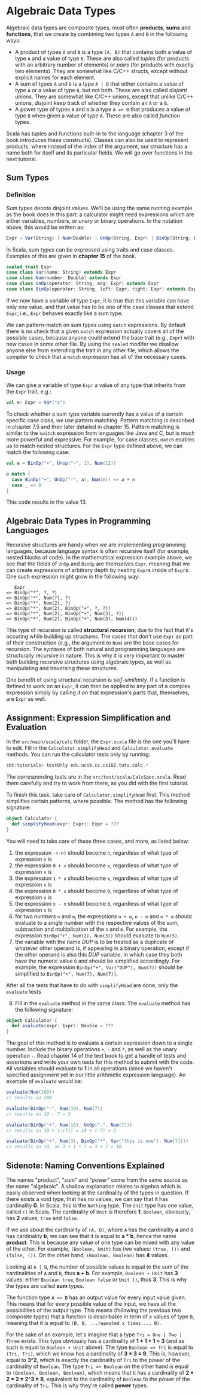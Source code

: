 # Algebraic Data Types

Algebraic data types are composite types, most often **products**, **sums** and **functions**, that we create by combining two types `A` and `B` in the following ways:

- A product of types `A` and `B` is a type `(A, B)` that contains both a value of type `A` and a value of type `B`. These are also called _tuples_ (for products with an arbitrary number of elements) or _pairs_ (for products with exactly two elements). They are somewhat like C/C++ structs, except without explicit names for each element.
- A sum of types `A` and `B` is a type `A | B` that either contains a value of type `A` or a value of type `B`, but not both. These are also called _disjoint unions_. They are somewhat like C/C++ unions, except that unlike C/C++ unions, disjoint keep track of whether they contain an `A` or a `B`.
- A power type of types `A` and `B` is a type `A => B` that produces a value of type `B` when given a value of type `A`. These are also called _function_ types.

Scala has tuples and functions built-in to the language (chapter 3 of the book introduces these constructs). Classes can also be used to represent products, where instead of the index of the argument, our structure has a name both for itself and its particular fields. We will go over functions in the next tutorial.

## Sum Types

### Definition

Sum types denote disjoint values. We'll be using the same running example as the book does in this part: a calculator might need expressions which are either variables, numbers, or unary or binary operations. In the notation above, this would be written as:

```scala
Expr = Var(String) | Num(Double) | UnOp(String, Expr) | BinOp(String, Expr, Expr)
```

In Scala, sum types can be expressed using traits and case classes. Examples of this are given in **chapter 15** of the book.

```scala
sealed trait Expr
case class Var(name: String) extends Expr
case class Num(number: Double) extends Expr
case class UnOp(operator: String, arg: Expr) extends Expr
case class BinOp(operator: String, left: Expr, right: Expr) extends Expr
```

If we now have a variable of type `Expr`, it is true that this variable can have only one value, and that value has to be one of the case classes that extend `Expr`; i.e., `Expr` behaves exactly like a sum type.

We can pattern-match on sum types using `match` expressions. By default there is no check that a given `match` expression actually covers all of the possible cases, because anyone could extend the base trait (e.g., `Expr`) with new cases in some other file. By using the `sealed` modifer we disallow anyone else from extending the trait in any other file, which allows the compiler to check that a `match` expression has all of the necessary cases.

### Usage

We can give a variable of type `Expr` a value of any type that inherits from the `Expr` trait, e.g.:

```scala
val e: Expr = Var("x")
```

To check whether a sum type variable currently has a value of a certain specific case class, we use pattern matching. Pattern matching is described in chapter 7.5 and then later detailed in chapter 15. Pattern matching is similar to the `switch` expression from languages like Java and C, but is much more powerful and expressive. For example, for case classes, `match` enables us to match nested structures. For the `Expr` type defined above, we can match the following case:

```scala
val e = BinOp("+", Unop("-", 1), Num(12))

e match {
  case BinOp("+", UnOp("-", a), Num(n)) => a + n
  case _ => 0
}
```

This code results in the value 13.

## Algebraic Data Types in Programming Languages

Recursive structures are handy when we are implementing programming languages, because language syntax is often recursive itself (for example, nested blocks of code). In the mathematical expression example above, we see that the fields of `UnOp` and `BinOp` are themselves `Expr`, meaning that we can create expressions of arbitrary depth by nesting `Expr`s inside of `Expr`s. One such expression might grow in the following way:

```
   Expr
=> BinOp("*", ?, ?)
=> BinOp("*", Num(?), ?)
=> BinOp("*", Num(2), ?)
=> BinOp("*", Num(2), BinOp("+", ?, ?))
=> BinOp("*", Num(2), BinOp("+", Num(3), ?))
=> BinOp("*", Num(2), BinOp("+", Num(3), Num(4)))
```

This type of recursion is called **structural recursion**, due to the fact that it's occuring while building up structures. The cases that don't use `Expr` as part of their construction (e.g., the argument to `Num`) are the base cases for recursion. The syntaxes of both natural and programming languages are structurally recursive in nature. This is why it is very important to master both building recursive structures using algebraic types, as well as manipulating and traversing these structures.

One benefit of using structural recursion is _self-similarity_. If a function is defined to work on an `Expr`, it can then be applied to any part of a complex expression simply by calling it on that expression's parts that, themselves, are `Expr` as well.

## Assignment: Expression Simplification and Evaluation

In the `src/main/scala/calc` folder, the `Expr.scala` file is the one you'll have to edit. Fill in the `Calculator.simplifyHead` and `Calculator.evaluate` methods. You can run the calculator tests only by running:

```sbt
sbt:tutorials> testOnly edu.ucsb.cs.cs162.tuts.calc.*
```
The corresponding tests are in the `src/test/scala/CalcSpec.scala`. Read them carefully and try to work from there, as you did with the first tutorial. 

To finish this task, take care of `Calculator.simplifyHead` first. This method simplifies certain patterns, where possible. The method has the following signature:
```scala
object Calculator {
  def simplifyHead(expr: Expr): Expr = ???
}
```
You will need to take care of these three cases, and more, as listed below:
1. the expression `-(-n)` should become `n`, regardless of what type of expression `n` is
2. the expression `0 + x` should become `x`, regardless of what type of expression `x` is
3. the expression `1 * x` should become `x`, regardless of what type of expression `x` is
4. the expression `0 * x` should become `0`, regardless of what type of expression `x` is
5. the expression `x - x` should become `0`, regardless of what type of expression `x` is
6. for two _numbers_ `n` and `m`, the expressions `n + m`, `n - m` and `n * m` should evaluate to a single number with the respective values of the sum, subtraction and multiplication of the `n` and `m`. For example, the expression `BinOp("+", Num(2), Num(3))` should evaluate to `Num(5)`.
7. the variable with the name *DUP* is to be treated as a duplicate of whatever other operand is, if appearing in a binary operation, except if the other operand is also this *DUP* variable, in which case they both have the numeric value `0` and should be simplified accordingly. For example, the expression `BinOp("+", Var("DUP"), Num(7))` should be simplified to `BinOp("+", Num(7), Num(7))`.

After all the tests that have to do with `simplifyHead` are done, only the `evaluate` tests

8. Fill in the `evaluate` method in the same class. The `evaluate` method has the following signature:
```scala
object Calculator {
  def evaluate(expr: Expr): Double = ???
}
```
The goal of this method is to evaluate a certain expression down to a single number. Include the binary operations `+`, `-` and `*`, as well as the unary operation `-`. Read chapter 14 of the text book to get a handle of tests and assertions and write your own tests for this method to submit with the code. All variables should evaluate to **1** in all operations (since we haven't specified assignment yet in our little arithmetic expression language). An example of `evaluate` would be:
```scala
evaluate(Num(100))
// results in 100

evaluate(BinOp("-", Num(10), Num(7))
// results in 10 - 7 = 3

evaluate(BinOp("+", Num(10), UnOp("-", Num(7)))
// results in 10 + (-(7)) = 10 + (-7) = 3

evaluate(BinOp("+", Num(3), BinOp("*", Var("this is one"), Num(7))))
// results in 10, as 3 + 1 * 7 = 3 + 7 = 10
```

## Sidenote: Naming Conventions Explained

The names "product", "sum" and "power" come from the same source as the name "algebraic". A shallow explanation relates to algebra which is easily observed when looking at the cardinality of the types in question. If there exists a void type, that has no values, we can say that it has cardinality **0**. In Scala, this is the `Nothing` type. The `Unit` type has one value, called `()` in Scala. The cardinality of `Unit` is therefore **1**. `Boolean`, obviously, has **2** values, `true` and `false`.

If we ask about the cardinality of `(A, B)`, where `A` has the cardinality **a** and `B` has cardinality **b**, we can see that it is equal to **a * b**, hence the name **product**. This is because any value of one type can be mixed with any value of the other. For example, `(Boolean, Unit)` has two values: `(true, ())` and `(false, ())`. On the other hand, `(Boolean, Boolean)` has **4** values.

Looking at `A | B`, the number of possible values is equal to the sum of the cardinalities of `A` and `B`, thus **a + b**. For example, `Boolean + Unit` has **3** values: either `Boolean true`, `Boolean false` or `Unit ()`, thus **3**. This is why the types are called **sum** types.

The function type `A => B` has an output value for every input value given. This means that for every possible value of the input, we have all the possibilities of the output type. This means (following the previous two composite types) that a function is describable in term of $x$ values of type `B`, meaning that it is equal to `(B, B, ...repeated x times..., B)`.

For the sake of an example, let's imagine that a type `Tri = One | Two | Three` exists. This type obviously has a cardinality of **1 + 1 + 1 = 3** (and as such is equal to `Boolean + Unit` above). The type `Boolean => Tri` is equal to `(Tri, Tri)`, which we know has a cardinality of **3 * 3 = 9**. This is, however, equal to **3^2**, which is exactly the cardinality of `Tri` to the _power_ of the cardinality of `Boolean`. The type `Tri => Boolean` on the other hand is equal to `(Boolean, Boolean, Boolean)`, which means that it has a cardinality of **2 * 2 * 2 = 2^3 = 8**, equivalent to the cardinality of `Boolean` to the _power_ of the cardinality of `Tri`. This is why they're called **power** types.
